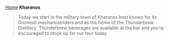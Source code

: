 [Home](../index.md)
**Kharanos**
> Today we start in the military town of Kharanos best known for its Gnomish mechanostriders and as the home of the Thunderbrew Distillery. Thunderbrew beverages are available at the bar and you’re encouraged to stock up for our tour today.